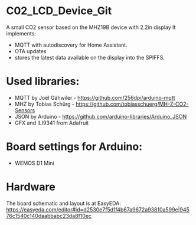 # C02_LCD_Device_Git
A small CO2 sensor based on the MHZ19B device with 2.2in display
It implements:
- MQTT with autodiscovery for Home Assistant.
- OTA updates
- stores the latest data available on the display into the SPIFFS.

# Used libraries:
- MQTT by Joël Gähwiler - https://github.com/256dpi/arduino-mqtt
- MHZ by Tobias Schürg - https://github.com/tobiasschuerg/MH-Z-CO2-Sensors
- JSON by Arduino - https://github.com/arduino-libraries/Arduino_JSON
- GFX and ILI9341 from Adafruit

# Board settings for Arduino:
- WEMOS D1 Mini

# Hardware
The board schematic and layout is at EasyEDA:
https://easyeda.com/editor#id=d2530e7f5d1f4b67a9672a93810a599e|94576c1540c140daabbabc23da8f10ec
